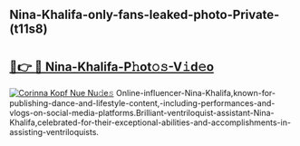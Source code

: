 ## Nina-Khalifa-only-fans​-leaked-photo​-Private-(t11s8)


# <h2><a href="https://mediaupload.pro?title=Nina-Khalifa&ref=git">🔗👉 🔴 Nina-Khalifa-P𝚑ot𝚘𝚜-V𝚒d𝚎o</a></h2>

[![Corinna Kopf Nue Nu𝚍e𝚜](https://i.imgur.com/0qMVB7G.gif)](https://mediaupload.pro?title=Nina-Khalifa&ref=git)
Online-influencer-Nina-Khalifa,known-for-publishing-dance-and-lifestyle-content,-including-performances-and-vlogs-on-social-media-platforms.Brilliant-ventriloquist-assistant-Nina-Khalifa,celebrated-for-their-exceptional-abilities-and-accomplishments-in-assisting-ventriloquists.  